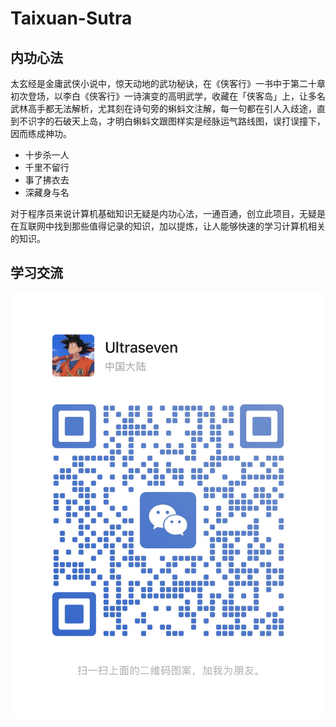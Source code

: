 # Taixuan-Sutra
## 内功心法
 太玄经是金庸武侠小说中，惊天动地的武功秘诀，在《侠客行》一书中于第二十章初次登场，以李白《侠客行》一诗演变的高明武学，收藏在「侠客岛」上，让多名武林高手都无法解析，尤其刻在诗句旁的蝌蚪文注解，每一句都在引人入歧途，直到不识字的石破天上岛，才明白蝌蚪文跟图样实是经脉运气路线图，误打误撞下，因而练成神功。

- 十步杀一人
- 千里不留行
- 事了拂衣去
- 深藏身与名

对于程序员来说计算机基础知识无疑是内功心法，一通百通，创立此项目，无疑是在互联网中找到那些值得记录的知识，加以提炼，让人能够快速的学习计算机相关的知识。

## 


## 学习交流
![alt text](image.png)
